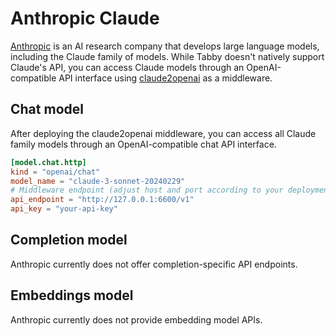 # Anthropic Claude

[Anthropic](https://www.anthropic.com/) is an AI research company that develops large language models, including the Claude family of models. While Tabby doesn't natively support Claude's API, you can access Claude models through an OpenAI-compatible API interface using [claude2openai](https://github.com/missuo/claude2openai) as a middleware.

## Chat model

After deploying the claude2openai middleware, you can access all Claude family models through an OpenAI-compatible chat API interface.

```toml title="~/.tabby/config.toml"
[model.chat.http]
kind = "openai/chat"
model_name = "claude-3-sonnet-20240229"
# Middleware endpoint (adjust host and port according to your deployment)
api_endpoint = "http://127.0.0.1:6600/v1"
api_key = "your-api-key"
```

## Completion model

Anthropic currently does not offer completion-specific API endpoints.

## Embeddings model

Anthropic currently does not provide embedding model APIs.
